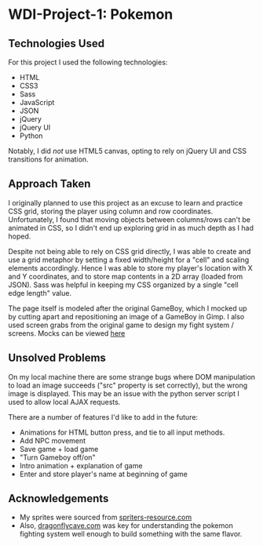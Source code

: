 # WDI-Project-1: Pokemon

## Technologies Used 
For this project I used the following technologies:
* HTML
* CSS3
* Sass
* JavaScript
* JSON
* jQuery
* jQuery UI
* Python

Notably, I did *not* use HTML5 canvas, opting to rely on jQuery UI and CSS transitions for animation.

## Approach Taken
I originally planned to use this project as an excuse to learn and practice CSS grid, storing the player using column and row coordinates. Unfortunately, I found that moving objects between columns/rows can't be animated in CSS, so I didn't end up exploring grid in as much depth as I had hoped. 

Despite not being able to rely on CSS grid directly, I was able to create and use a grid metaphor by setting a fixed width/height for a "cell" and scaling elements accordingly. Hence I was able to store my player's location with X and Y coordinates, and to store map contents in a 2D array (loaded from JSON). Sass was helpful in keeping my CSS organized by a single "cell edge length" value.

The page itself is modeled after the original GameBoy, which I mocked up by cutting apart and repositioning an image of a GameBoy in Gimp. I also used screen grabs from the original game to design my fight system / screens. Mocks can be viewed [here](https://docs.google.com/presentation/d/1fgDLMFGyrjgU_yAUaeh4Pe-IuZw8EmwuOtK9M4iFZik/edit#slide=id.p)

## Unsolved Problems
On my local machine there are some strange bugs where DOM manipulation to load an image succeeds ("src" property is set correctly), but the wrong image is displayed. This may be an issue with the python server script I used to allow local AJAX requests.

There are a number of features I'd like to add in the future:
* Animations for HTML button press, and tie to all input methods.
* Add NPC movement
* Save game + load game
* "Turn Gameboy off/on"
* Intro animation + explanation of game
* Enter and store player's name at beginning of game

## Acknowledgements
* My sprites were sourced from [spriters-resource.com](https://www.spriters-resource.com/game_boy_gbc/pokemonredblue/)
* Also, [dragonflycave.com](https://www.dragonflycave.com/mechanics/battling-basics) was key for understanding the pokemon fighting system well enough to build something with the same flavor.